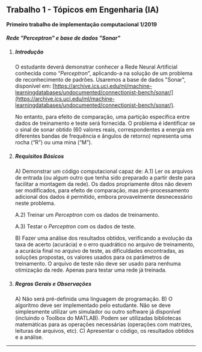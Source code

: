 ## Trabalho 1 - Tópicos em Engenharia (IA)
**Primeiro trabalho de implementação computacional 1/2019** 

#### ***Rede "Perceptron" e base de dados "Sonar"***

1. ##### Introdução

   O estudante deverá demonstrar conhecer a Rede Neural Artificial conhecida como
   “*Perceptron*”, aplicando-a na solução de um problema de reconhecimento de padrões.
   Usaremos a base de dados "Sonar", disponível em: [https://archive.ics.uci.edu/ml/machine-learningdatabases/undocumented/connectionist-bench/sonar/](https://archive.ics.uci.edu/ml/machine-learningdatabases/undocumented/connectionist-bench/sonar/).

   No entanto, para efeito de comparação, uma partição específica entre dados de treinamento e teste será fornecida. O problema é identificar se o sinal de sonar obtido (60 valores reais, correspondentes a energia em diferentes bandas de frequência e ângulos de retorno) representa uma rocha (“R”) ou uma mina (“M”).

2. ##### Requisitos Básicos

   A) Demonstrar um código computacional capaz de:
   A.1) Ler os arquivos de entrada (ou algum outro que tenha sido preparado a partir deste para facilitar a montagem da rede). Os dados propriamente ditos não devem ser modificados, para efeito de comparação, mas pré-processamento adicional dos dados é permitido, embora provavelmente desnecessário neste problema.

   A.2) Treinar um *Perceptron* com os dados de treinamento.

   A.3) Testar o *Perceptron* com os dados de teste.

   B) Fazer uma análise dos resultados obtidos, verificando a evolução da taxa de acerto (acurácia) e o erro quadrático no arquivo de treinamento, a acurácia final no arquivo de teste, as dificuldades encontradas, as soluções propostas, os valores usados para os parâmetros de treinamento. O arquivo de teste não deve ser usado para nenhuma otimização da rede. Apenas para testar uma rede já treinada.

3. ##### Regras Gerais e Observações

   A) Não será pré-definida uma linguagem de programação. 
   B) O algoritmo deve ser implementado pelo estudante. Não se deve simplesmente utilizar um simulador ou outro software já disponível (incluindo o Toolbox do MATLAB). Podem ser utilizadas bibliotecas matemáticas para as operações necessárias (operações com matrizes, leituras de arquivos, etc).
   C) Apresentar o código, os resultados obtidos e a análise.

------

